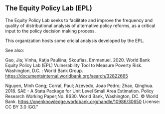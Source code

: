 ## The Equity Policy Lab (EPL) 

The Equity Policy Lab seeks to facilitate and improve the frequency and quality of distributional analysis of alternative policy reforms, as a critical input to the policy decision making process.

This organization hosts some cricial analysis developed by the EPL.

See also:

Gao, Jia; Vinha, Katja Pauliina; Skoufias, Emmanuel. 2020. World Bank Equity Policy Lab (EPL) Vulnerability Tool to Measure Poverty Risk. Washington, D.C. : World Bank Group. https://documentsinternal.worldbank.org/search/32822665

Nguyen, Minh Cong; Corral, Paul; Azevedo, Joao Pedro; Zhao, Qinghua. 2018. SAE - A Stata Package for Unit Level Small Area Estimation. Policy Research Working Paper;No. 8630. World Bank, Washington, DC. © World Bank. https://openknowledge.worldbank.org/handle/10986/30650 License: CC BY 3.0 IGO.”

<!--

**Here are some ideas to get you started:**

🙋‍♀️ A short introduction - what is your organization all about?
🌈 Contribution guidelines - how can the community get involved?
👩‍💻 Useful resources - where can the community find your docs? Is there anything else the community should know?
🍿 Fun facts - what does your team eat for breakfast?
🧙 Remember, you can do mighty things with the power of [Markdown](https://docs.github.com/github/writing-on-github/getting-started-with-writing-and-formatting-on-github/basic-writing-and-formatting-syntax)
-->
